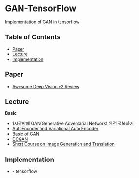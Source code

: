 # GAN-TensorFlow
Implementation of GAN in tensorflow 


## Table of Contents
- [Paper](#Paper)
- [Lecture](#Lecture) 
- [Implementation](#Implementation)


## Paper
  - [Awesome Deep Vision v2 Review](https://eungbean.github.io/2019/02/15/awesome-deep-vision/)


## Lecture
**Basic**
 - [1시간만에 GAN(Generative Adversarial Network) 완전 정복하기](https://www.youtube.com/watch?v=odpjk7_tGY0)
 - [AutoEncoder and Variational Auto Encoder](https://www.youtube.com/watch?v=54hyK1J4wTc&list=PLSAJwo7mw8jn8iaXwT4MqLbZnS-LJwnBd&index=31)
 - [Basic of GAN](https://www.youtube.com/watch?v=LeMnE1TIil4&list=PLSAJwo7mw8jn8iaXwT4MqLbZnS-LJwnBd&index=32) 
 - [DCGAN](https://www.youtube.com/watch?v=JOjMk-E1CnQ&list=PLSAJwo7mw8jn8iaXwT4MqLbZnS-LJwnBd&index=33) 
 - [Short Course on Image Generation and Translation](https://www.youtube.com/watch?v=SycbgluGH8A&list=PLep-kTP3NkcNbPLz7BxySgcMkd_ufletH)
 
 
## Implementation
- []() - tensorflow
